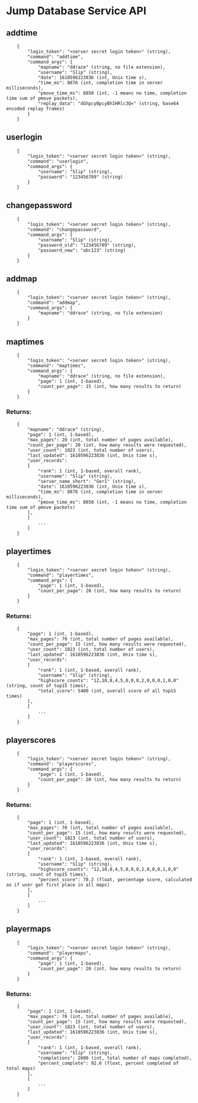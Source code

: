 # Jump Database Service API

## addtime
        {
            "login_token": "<server secret login token>" (string),
            "command": "addtime",
            "command_args": {
                "mapname": "ddrace" (string, no file extension),
                "username": "Slip" (string),
                "date": 1610596223836 (int, Unix time s),
                "time_ms": 8876 (int, completion time in server milliseconds),
                "pmove_time_ms": 8850 (int, -1 means no time, completion time sum of pmove packets),
                "replay_data": "dGhpcyBpcyBhIHRlc3Q=" (string, base64 encoded replay frames)
            }
        }

## userlogin
        {
            "login_token": "<server secret login token>" (string),
            "command": "userlogin",
            "command_args": {
                "username": "Slip" (string),
                "password": "123456789" (string)
            }
        }

## changepassword
        {
            "login_token": "<server secret login token>" (string),
            "command": "changepassword",
            "command_args": {
                "username": "Slip" (string),
                "password_old": "123456789" (string),
                "password_new": "abc123" (string)
            }
        }

## addmap
        {
            "login_token": "<server secret login token>" (string),
            "command": "addmap",
            "command_args": {
                "mapname": "ddrace" (string, no file extension)
            }
        }

## maptimes
        {
            "login_token": "<server secret login token>" (string),
            "command": "maptimes",
            "command_args": {
                "mapname": "ddrace" (string, no file extension),
                "page": 1 (int, 1-based),
                "count_per_page": 15 (int, how many results to return)
            }
        }
### Returns:
        {
            "mapname": "ddrace" (string),
            "page": 1 (int, 1-based),
            "max_pages": 20 (int, total number of pages available),
            "count_per_page": 20 (int, how many results were requested),
            "user_count": 1023 (int, total number of users),
            "last_updated": 1610596223836 (int, Unix time s),
            "user_records":
            [
                "rank": 1 (int, 1-based, overall rank),
                "username": "Slip" (string),
                "server_name_short": "Ger1" (string),
                "date": 1610596223836 (int, Unix time s),
                "time_ms": 8876 (int, completion time in server milliseconds),
                "pmove_time_ms": 8850 (int, -1 means no time, completion time sum of pmove packets)
            ],
            [
                ...
            ]
        }

## playertimes
        {
            "login_token": "<server secret login token>" (string),
            "command": "playertimes",
            "command_args": {
                "page": 1 (int, 1-based),
                "count_per_page": 20 (int, how many results to return)
            }
        }
### Returns:
        {
            "page": 1 (int, 1-based),
            "max_pages": 70 (int, total number of pages available),
            "count_per_page": 15 (int, how many results were requested),
            "user_count": 1023 (int, total number of users),
            "last_updated": 1610596223836 (int, Unix time s),
            "user_records":
            [
                "rank": 1 (int, 1-based, overall rank),
                "username": "Slip" (string),
                "highscore_counts": "12,10,8,4,5,0,0,0,2,0,0,0,1,0,0" (string, count of top15 times),
                "total_score": 5400 (int, overall score of all top15 times)
            ],
            [
                ...
            ]
        }

## playerscores
        {
            "login_token": "<server secret login token>" (string),
            "command": "playerscores",
            "command_args": {
                "page": 1 (int, 1-based),
                "count_per_page": 20 (int, how many results to return)
            }
        }
### Returns:
        {
            "page": 1 (int, 1-based),
            "max_pages": 70 (int, total number of pages available),
            "count_per_page": 15 (int, how many results were requested),
            "user_count": 1023 (int, total number of users),
            "last_updated": 1610596223836 (int, Unix time s),
            "user_records":
            [
                "rank": 1 (int, 1-based, overall rank),
                "username": "Slip" (string),
                "highscore_counts": "12,10,8,4,5,0,0,0,2,0,0,0,1,0,0" (string, count of top15 times),
                "percent_score": 78.2 (float, percentage score, calculated as if user got first place in all maps)
            ],
            [
                ...
            ]
        }

## playermaps
        {
            "login_token": "<server secret login token>" (string),
            "command": "playermaps",
            "command_args": {
                "page": 1 (int, 1-based),
                "count_per_page": 20 (int, how many results to return)
            }
        }
### Returns:
        {
            "page": 1 (int, 1-based),
            "max_pages": 70 (int, total number of pages available),
            "count_per_page": 15 (int, how many results were requested),
            "user_count": 1023 (int, total number of users),
            "last_updated": 1610596223836 (int, Unix time s),
            "user_records":
            [
                "rank": 1 (int, 1-based, overall rank),
                "username": "Slip" (string),
                "completions": 2600 (int, total number of maps completed),
                "percent_complete": 92.6 (float, percent completed of total maps)
            ],
            [
                ...
            ]
        }
